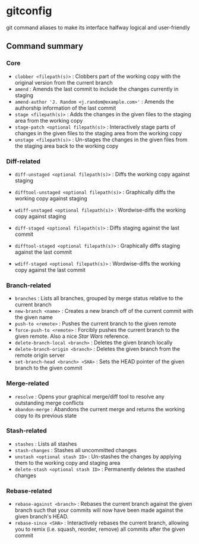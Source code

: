 gitconfig
=========

git command aliases to make its interface halfway logical and user-friendly

## Command summary

### Core
* `clobber <filepath(s)>` : Clobbers part of the working copy with the original version from the current branch
* `amend` : Amends the last commit to include the changes currently in staging
* `amend-author 'J. Random <j.random@example.com>'` : Amends the authorship information of the last commit
* `stage <filepath(s)>` : Adds the changes in the given files to the staging area from the working copy
* `stage-patch <optional filepath(s)>` : Interactively stage parts of changes in the given files to the staging area from the working copy
* `unstage <filepath(s)>` : Un-stages the changes in the given files from the staging area back to the working copy

### Diff-related
* `diff-unstaged <optional filepath(s)>` : Diffs the working copy against staging
* `difftool-unstaged <optional filepath(s)>` : Graphically diffs the working copy against staging
* `wdiff-unstaged <optional filepath(s)>` : Wordwise-diffs the working copy against staging

* `diff-staged <optional filepath(s)>` : Diffs staging against the last commit
* `difftool-staged <optional filepath(s)>` : Graphically diffs staging against the last commit
* `wdiff-staged <optional filepath(s)>` : Wordwise-diffs the working copy against the last commit

### Branch-related
* `branches` : Lists all branches, grouped by merge status relative to the current branch
* `new-branch <name>` : Creates a new branch off of the current commit with the given name
* `push-to <remote>` : Pushes the current branch to the given remote
* `force-push-to <remote>` : Forcibly pushes the current branch to the given remote. Also a nice *Star Wars* reference.
* `delete-branch-local <branch>` : Deletes the given branch locally
* `delete-branch-origin <branch>` : Deletes the given branch from the remote origin server
* `set-branch-head <branch> <SHA>` : Sets the HEAD pointer of the given branch to the given commit

### Merge-related
* `resolve` : Opens your graphical merge/diff tool to resolve any outstanding merge conflicts
* `abandon-merge` : Abandons the current merge and returns the working copy to its previous state

### Stash-related
* `stashes` : Lists all stashes
* `stash-changes` : Stashes all uncommitted changes
* `unstash <optional stash ID>` : Un-stashes the changes by applying them to the working copy and staging area
* `delete-stash <optional stash ID>` : Permanently deletes the stashed changes

### Rebase-related
* `rebase-against <branch>` : Rebases the current branch against the given branch such that your commits will now have been made against the given branch's HEAD.
* `rebase-since <SHA>` : Interactively rebases the current branch, allowing you to remix (i.e. squash, reorder, remove) all commits after the given commit
